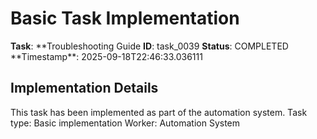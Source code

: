 # Basic Task Implementation

**Task**: **Troubleshooting Guide
**ID**: task_0039
**Status**: COMPLETED
**Timestamp\*\*: 2025-09-18T22:46:33.036111

## Implementation Details

This task has been implemented as part of the automation system.
Task type: Basic implementation
Worker: Automation System
